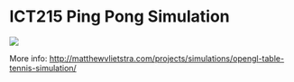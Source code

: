 ICT215 Ping Pong Simulation
===========================
[![](http://img.youtube.com/vi/VPYi0ThLOWQ/0.jpg)](http://www.youtube.com/watch?v=VPYi0ThLOWQ)

More info: http://matthewvlietstra.com/projects/simulations/opengl-table-tennis-simulation/
